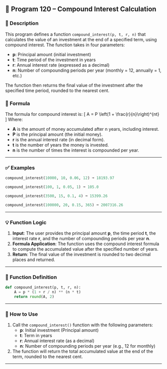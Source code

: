 
## 📘 Program 120 – Compound Interest Calculation

### 📝 Description  

This program defines a function `compound_interest(p, t, r, n)` that calculates the value of an investment at the end of a specified term, using compound interest. The function takes in four parameters:

- **p**: Principal amount (initial investment)
- **t**: Time period of the investment in years
- **r**: Annual interest rate (expressed as a decimal)
- **n**: Number of compounding periods per year (monthly = 12, annually = 1, etc.)

The function then returns the final value of the investment after the specified time period, rounded to the nearest cent.

### 🌱 Formula

The formula for compound interest is:
\[
A = P \left(1 + \frac{r}{n}\right)^{nt}
\]
Where:

- **A** is the amount of money accumulated after n years, including interest.
- **P** is the principal amount (the initial money).
- **r** is the annual interest rate (in decimal form).
- **t** is the number of years the money is invested.
- **n** is the number of times the interest is compounded per year.

---

### ✅ Examples

```python
compound_interest(10000, 10, 0.06, 12) ➞ 18193.97

compound_interest(100, 1, 0.05, 1) ➞ 105.0

compound_interest(3500, 15, 0.1, 4) ➞ 15399.26

compound_interest(100000, 20, 0.15, 365) ➞ 2007316.26
```

---

### 💡 Function Logic

1. **Input**: The user provides the principal amount **p**, the time period **t**, the interest rate **r**, and the number of compounding periods per year **n**.
2. **Formula Application**: The function uses the compound interest formula to compute the accumulated value after the specified number of years.
3. **Return**: The final value of the investment is rounded to two decimal places and returned.

---

### 🧠 Function Definition

```python
def compound_interest(p, t, r, n):
    A = p * (1 + r / n) ** (n * t)
    return round(A, 2)
```

---

### 🔁 How to Use

1. Call the `compound_interest()` function with the following parameters:
   - **p**: Initial investment (Principal amount)
   - **t**: Term in years
   - **r**: Annual interest rate (as a decimal)
   - **n**: Number of compounding periods per year (e.g., 12 for monthly)
2. The function will return the total accumulated value at the end of the term, rounded to the nearest cent.

---